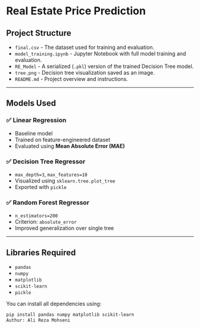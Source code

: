 #  Real Estate Price Prediction

## Project Structure

- `final.csv` - The dataset used for training and evaluation.
- `model_training.ipynb` - Jupyter Notebook with full model training and evaluation.
- `RE_Model` - A serialized (`.pkl`) version of the trained Decision Tree model.
- `tree.png` - Decision tree visualization saved as an image.
- `README.md` - Project overview and instructions.

---

##  Models Used

### ✅ Linear Regression
- Baseline model
- Trained on feature-engineered dataset
- Evaluated using **Mean Absolute Error (MAE)**

### ✅ Decision Tree Regressor
- `max_depth=3`, `max_features=10`
- Visualized using `sklearn.tree.plot_tree`
- Exported with `pickle`

### ✅ Random Forest Regressor
- `n_estimators=200`
- Criterion: `absolute_error`
- Improved generalization over single tree

---

##  Libraries Required

- `pandas`
- `numpy`
- `matplotlib`
- `scikit-learn`
- `pickle`

You can install all dependencies using:

```bash
pip install pandas numpy matplotlib scikit-learn
Authur: Ali Reza Mohseni
